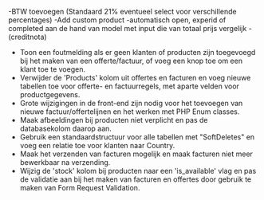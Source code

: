 -BTW toevoegen (Standaard 21% eventueel select voor verschillende percentages)
-Add custom product
-automatisch open, experid of completed aan de hand van model met input die van totaal prijs vergelijk
-(creditnota)

-   Toon een foutmelding als er geen klanten of producten zijn toegevoegd bij het maken van een offerte/factuur, of voeg een knop toe om een klant toe te voegen.
-   Verwijder de 'Products' kolom uit offertes en facturen en voeg nieuwe tabellen toe voor offerte- en factuurregels, met aparte velden voor productgegevens.
-   Grote wijzigingen in de front-end zijn nodig voor het toevoegen van nieuwe factuur/offertelijnen en het werken met PHP Enum classes.
-   Maak afbeeldingen bij producten niet verplicht en pas de databasekolom daarop aan.
-   Gebruik een standaardstructuur voor alle tabellen met "SoftDeletes" en voeg een relatie toe voor klanten naar Country.
-   Maak het verzenden van facturen mogelijk en maak facturen niet meer bewerkbaar na verzending.
-   Wijzig de 'stock' kolom bij producten naar een 'is_available' vlag en pas de validatie aan bij het maken van facturen en offertes door gebruik te maken van Form Request Validation.

